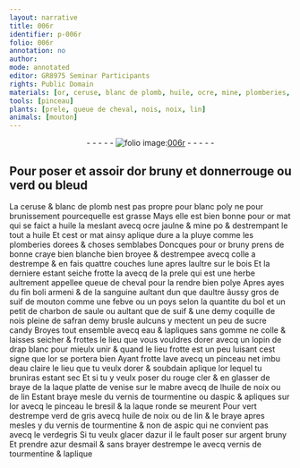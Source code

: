 ```yaml
---
layout: narrative
title: 006r
identifier: p-006r
folio: 006r
annotation: no
author:
mode: annotated
editor: GR8975 Seminar Participants
rights: Public Domain
materials: [or, ceruse, blanc de plomb, huile, ocre, mine, plomberies, craye, colle a destrempe, bois, prele, queue de cheval, boli armeni, sanguine, suif de mouton, febve, poys, bol, charbon de saule, suif, safran, sucre candy, eau, gomme, colle, rouge cler, laque platte de venise, mabre, huile de noix, de lin, tourmentine, aspic, bresil, laque ronde, verd de gris, lin, verdegris, azur, argent, azur desmail]
tools: [pinceau]
plants: [prele, queue de cheval, nois, noix, lin]
animals: [mouton]
---
```


<div class="folio" align="center">- - - - - <a href="http://gallica.bnf.fr/ark:/12148/btv1b10500001g/f17.image" target="_blank"><img src="https://cu-mkp.github.io/2017-workshop-edition/assets/photo-icon.png" alt="folio image: " style="display:inline-block; margin-bottom:-3px;"/>006r</a> - - - - - </div>    

## Pour poser et assoir d<span class="m">or</span> bruny et donnerrouge ou verd ou bleud

 
 La <span class="m">ceruse</span> & <span class="m">blanc de plomb</span> nest pas propre pour blanc poly ne pour brunissement pourcequelle est grasse Mays elle est bien bonne pour <span class="m">or</span> mat qui se faict a <span class="m">huile</span> la meslant avecq <span class="m">ocre</span> jaulne & <span class="m">mine</span> po & destrempant le tout a <span class="m">huile</span> Et cest <span class="m">or</span> mat ainsy aplique dure a la pluye comme les <span class="m">plomberies</span> dorees & choses semblabes Doncques pour <span class="m">or</span> bruny prens de bonne <span class="m">craye</span> bien blanche bien broyee & destrempee avecq <span class="m">colle a destrempe</span> & en fais quattre couches lune apres laultre sur le <span class="m">bois</span> Et la derniere estant seiche frotte la avecq de la <span class="m"><span class="pa">prele</span></span> qui est une herbe aultrement appellee <span class="m"><span class="pa">queue de cheval</span></span> pour la rendre bien polye Apres ayes du fin <span class="m">boli <span class="pl">armeni</span></span> & de la <span class="m">sanguine</span> aultant dun que daultre âussy gros de <span class="m">suif de <span class="al">mouton</span></span> comme une <span class="m">febve</span> ou un <span class="m">poys</span> selon la quantite du <span class="m">bol</span> et un petit de <span class="m">charbon de saule</span> ou aultant que de <span class="m">suif</span> & une demy <span class="ms">coquille de <span class="pa">nois</span></span> pleine de <span class="m">safran</span> demy brusle aulcuns y mectent un peu de <span class="m">sucre candy</span> Broyes tout ensemble avecq <span class="m">eau</span> & lapliques sans <span class="m">gomme</span> ne <span class="m">colle</span> & laisses seicher & frottes le lieu que vous vouldres dorer avecq un lopin de drap blanc pour mieulx unir & quand le lieu frotte est un peu luisant cest signe que l<span class="m">or</span> se portera bien Ayant frotte lave avecq un <span class="tl">pinceau</span> net imbu d<span class="m">eau</span> claire le lieu que tu veulx dorer & soubdain aplique l<span class="m">or</span> lequel tu bruniras estant sec Et si tu y veulx poser du <span class="m">rouge cler</span> & en glasser de braye de la <span class="m">laque platte de <span class="pl">venise</span></span> sur le <span class="m">mabre</span> avecq de l<span class="m">huile de <span class="pa">noix</span></span> ou <span class="m">de <span class="pa">lin</span></span> Estant braye mesle du vernis de <span class="m">tourmentine</span> ou d<span class="m">aspic</span> & apliques sur l<span class="m">or</span> avecq le <span class="tl">pinceau</span> le <span class="m">bresil</span> & la <span class="m">laque ronde</span> se meurent Pour vert destrempe <span class="m">verd de gris</span> avecq <span class="m">huile de noix</span> ou de <span class="m">lin</span> & le braye apres mesles y du vernis de <span class="m">tourmentine</span> & non de <span class="m">aspic</span> qui ne convient pas avecq le <span class="m">verdegris</span> Si tu veulx glacer d<span class="m">azur</span> il le fault poser sur <span class="m">argent</span> bruny Et prendre <span class="m">azur desmail</span> & sans brayer destrempe le avecq vernis de <span class="m">tourmentine</span> & laplique 
 